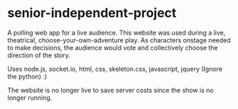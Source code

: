 # senior-independent-project
A polling web app for a live audience. This website was used during a live, theatrical, choose-your-own-adventure play. 
As characters onstage needed to make decisions, the audience would vote and collectively choose the direction of the story.

Uses node.js, socket.io, html, css, skeleton.css, javascript, jquery
(Ignore the python) :)

The website is no longer live to save server costs since the show is no longer running.
